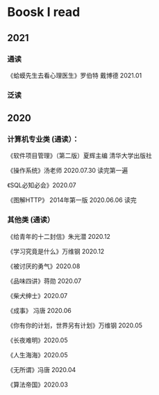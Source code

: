 # Boosk I read

## 2021

### 通读

《蛤蟆先生去看心理医生》罗伯特 戴博德 2021.01

### 泛读


## 2020

### 计算机专业类 (通读）：

《软件项目管理》（第二版）夏辉主编 清华大学出版社

《操作系统》汤老师 2020.07.30 读完第一遍

《SQL必知必会》2020.07

《图解HTTP》 2014年第一版 2020.06.06 读完

### 其他类 (通读）

《给青年的十二封信》朱光潜 2020.12

《学习究竟是什么》万维钢 2020.12

《被讨厌的勇气》2020.08

《品味四讲》蒋勋 2020.07

《柴犬绅士》2020.07

《成事》 冯唐 2020.06

《你有你的计划，世界另有计划》万维钢 2020.05

《长夜难明》2020.05

《人生海海》2020.05 

《无所谓》冯唐 2020.04

《算法帝国》2020.03 

